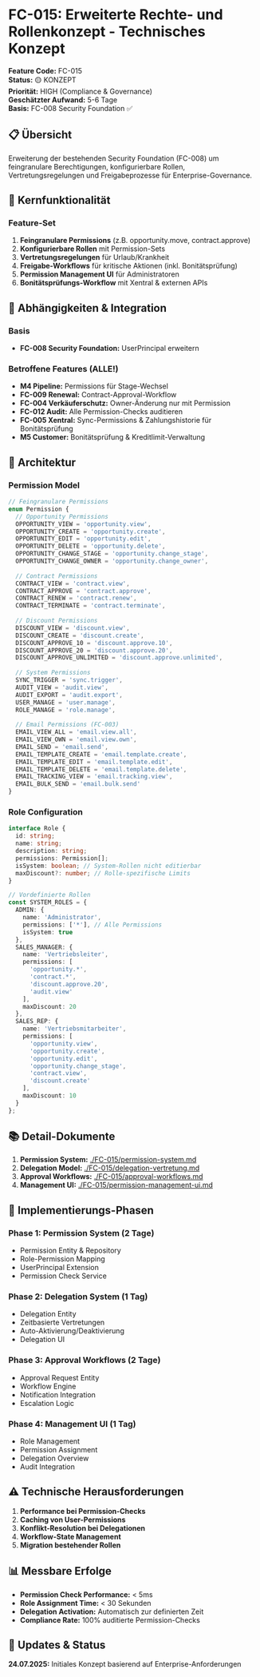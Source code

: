 # FC-015: Erweiterte Rechte- und Rollenkonzept - Technisches Konzept

**Feature Code:** FC-015  
**Status:** 🟡 KONZEPT  
**Priorität:** HIGH (Compliance & Governance)  
**Geschätzter Aufwand:** 5-6 Tage  
**Basis:** FC-008 Security Foundation ✅

## 📋 Übersicht

Erweiterung der bestehenden Security Foundation (FC-008) um feingranulare Berechtigungen, konfigurierbare Rollen, Vertretungsregelungen und Freigabeprozesse für Enterprise-Governance.

## 🎯 Kernfunktionalität

### Feature-Set
1. **Feingranulare Permissions** (z.B. opportunity.move, contract.approve)
2. **Konfigurierbare Rollen** mit Permission-Sets
3. **Vertretungsregelungen** für Urlaub/Krankheit
4. **Freigabe-Workflows** für kritische Aktionen (inkl. Bonitätsprüfung)
5. **Permission Management UI** für Administratoren
6. **Bonitätsprüfungs-Workflow** mit Xentral & externen APIs

## 🔗 Abhängigkeiten & Integration

### Basis
- **FC-008 Security Foundation:** UserPrincipal erweitern

### Betroffene Features (ALLE!)
- **M4 Pipeline:** Permissions für Stage-Wechsel
- **FC-009 Renewal:** Contract-Approval-Workflow
- **FC-004 Verkäuferschutz:** Owner-Änderung nur mit Permission
- **FC-012 Audit:** Alle Permission-Checks auditieren
- **FC-005 Xentral:** Sync-Permissions & Zahlungshistorie für Bonitätsprüfung
- **M5 Customer:** Bonitätsprüfung & Kreditlimit-Verwaltung

## 📐 Architektur

### Permission Model
```typescript
// Feingranulare Permissions
enum Permission {
  // Opportunity Permissions
  OPPORTUNITY_VIEW = 'opportunity.view',
  OPPORTUNITY_CREATE = 'opportunity.create',
  OPPORTUNITY_EDIT = 'opportunity.edit',
  OPPORTUNITY_DELETE = 'opportunity.delete',
  OPPORTUNITY_CHANGE_STAGE = 'opportunity.change_stage',
  OPPORTUNITY_CHANGE_OWNER = 'opportunity.change_owner',
  
  // Contract Permissions
  CONTRACT_VIEW = 'contract.view',
  CONTRACT_APPROVE = 'contract.approve',
  CONTRACT_RENEW = 'contract.renew',
  CONTRACT_TERMINATE = 'contract.terminate',
  
  // Discount Permissions
  DISCOUNT_VIEW = 'discount.view',
  DISCOUNT_CREATE = 'discount.create',
  DISCOUNT_APPROVE_10 = 'discount.approve.10',
  DISCOUNT_APPROVE_20 = 'discount.approve.20',
  DISCOUNT_APPROVE_UNLIMITED = 'discount.approve.unlimited',
  
  // System Permissions
  SYNC_TRIGGER = 'sync.trigger',
  AUDIT_VIEW = 'audit.view',
  AUDIT_EXPORT = 'audit.export',
  USER_MANAGE = 'user.manage',
  ROLE_MANAGE = 'role.manage',
  
  // Email Permissions (FC-003)
  EMAIL_VIEW_ALL = 'email.view.all',
  EMAIL_VIEW_OWN = 'email.view.own',
  EMAIL_SEND = 'email.send',
  EMAIL_TEMPLATE_CREATE = 'email.template.create',
  EMAIL_TEMPLATE_EDIT = 'email.template.edit',
  EMAIL_TEMPLATE_DELETE = 'email.template.delete',
  EMAIL_TRACKING_VIEW = 'email.tracking.view',
  EMAIL_BULK_SEND = 'email.bulk.send'
}
```

### Role Configuration
```typescript
interface Role {
  id: string;
  name: string;
  description: string;
  permissions: Permission[];
  isSystem: boolean; // System-Rollen nicht editierbar
  maxDiscount?: number; // Rolle-spezifische Limits
}

// Vordefinierte Rollen
const SYSTEM_ROLES = {
  ADMIN: {
    name: 'Administrator',
    permissions: ['*'], // Alle Permissions
    isSystem: true
  },
  SALES_MANAGER: {
    name: 'Vertriebsleiter',
    permissions: [
      'opportunity.*',
      'contract.*',
      'discount.approve.20',
      'audit.view'
    ],
    maxDiscount: 20
  },
  SALES_REP: {
    name: 'Vertriebsmitarbeiter',
    permissions: [
      'opportunity.view',
      'opportunity.create',
      'opportunity.edit',
      'opportunity.change_stage',
      'contract.view',
      'discount.create'
    ],
    maxDiscount: 10
  }
};
```

## 📚 Detail-Dokumente

1. **Permission System:** [./FC-015/permission-system.md](./FC-015/permission-system.md)
2. **Delegation Model:** [./FC-015/delegation-vertretung.md](./FC-015/delegation-vertretung.md)
3. **Approval Workflows:** [./FC-015/approval-workflows.md](./FC-015/approval-workflows.md)
4. **Management UI:** [./FC-015/permission-management-ui.md](./FC-015/permission-management-ui.md)

## 🚀 Implementierungs-Phasen

### Phase 1: Permission System (2 Tage)
- Permission Entity & Repository
- Role-Permission Mapping
- UserPrincipal Extension
- Permission Check Service

### Phase 2: Delegation System (1 Tag)
- Delegation Entity
- Zeitbasierte Vertretungen
- Auto-Aktivierung/Deaktivierung
- Delegation UI

### Phase 3: Approval Workflows (2 Tage)
- Approval Request Entity
- Workflow Engine
- Notification Integration
- Escalation Logic

### Phase 4: Management UI (1 Tag)
- Role Management
- Permission Assignment
- Delegation Overview
- Audit Integration

## ⚠️ Technische Herausforderungen

1. **Performance bei Permission-Checks**
2. **Caching von User-Permissions**
3. **Konflikt-Resolution bei Delegationen**
4. **Workflow-State Management**
5. **Migration bestehender Rollen**

## 📊 Messbare Erfolge

- **Permission Check Performance:** < 5ms
- **Role Assignment Time:** < 30 Sekunden
- **Delegation Activation:** Automatisch zur definierten Zeit
- **Compliance Rate:** 100% auditierte Permission-Checks

## 🔄 Updates & Status

**24.07.2025:** Initiales Konzept basierend auf Enterprise-Anforderungen